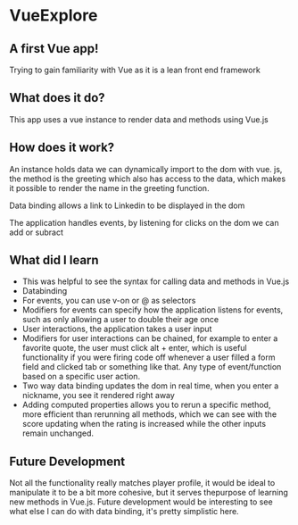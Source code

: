 # VueExplore

## A first Vue app!

Trying to gain familiarity with Vue as it is a lean front end framework

## What does it do?

This app uses a vue instance to render data and methods using Vue.js

## How does it work?

An instance holds data we can dynamically import to the dom with vue. js, the method is the greeting which also has access to the data, which makes it possible to render the name in the greeting function.

Data binding allows a link to Linkedin to be displayed in the dom

The application handles events, by listening for clicks on the dom we can add or subract


## What did I learn

* This was helpful to see the syntax for calling data and methods in Vue.js
* Databinding
* For events, you can use v-on or @ as selectors
* Modifiers for events can specify how the application listens for events, such as only allowing a user to double their age once
* User interactions, the application takes a user input
* Modifiers for user interactions can be chained, for example to enter a favorite quote, the user must click alt + enter, which is useful functionality if you were firing code off whenever a user filled a form field and clicked tab or something like that. Any type of event/function based on a specific user action.
* Two way data binding updates the dom in real time, when you enter a nickname, you see it rendered right away
* Adding computed properties allows you to rerun a specific method, more efficient than rerunning all methods, which we can see with the score updating when the rating is increased while the other inputs remain unchanged.

## Future Development

Not all the functionality really matches player profile, it would be ideal to manipulate it to be a bit more cohesive, but it serves thepurpose of learning new methods in Vue.js. Future development would be interesting to see what else I can do with data binding, it's pretty simplistic here.
